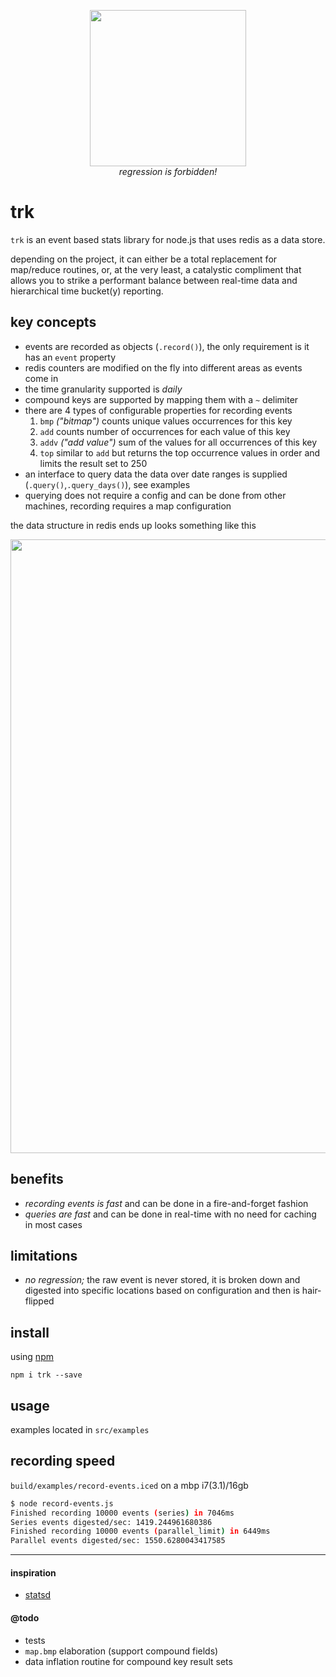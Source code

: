 <p align="center">
  <img src="https://taky.s3.amazonaws.com/61hnjexonow4.png" width="250"><br>
  <i>regression is forbidden!</i>
</p>

# trk
`trk` is an event based stats library for node.js that uses redis as a data store.

depending on the project, it can either be a total replacement for map/reduce
routines, or, at the very least, a catalystic compliment that allows you to
strike a performant balance between real-time data and hierarchical time
bucket(y) reporting.

## key concepts
- events are recorded as objects (`.record()`), the only requirement is it has an
  `event` property
- redis counters are modified on the fly into different areas as events come in
- the time granularity supported is _daily_
- compound keys are supported by mapping them with a `~` delimiter
- there are 4 types of configurable properties for recording events
  1. `bmp` _("bitmap")_ counts unique values occurrences for this key
  1. `add` counts number of occurrences for each value of this key
  1. `addv` _("add value")_ sum of the values for all occurrences of this key
  1. `top` similar to `add` but returns the top occurrence values in order and
     limits the result set to 250
- an interface to query data the data over date ranges is supplied
  (`.query()`,`.query_days()`), see examples
- querying does not require a config and can be done from other
  machines, recording requires a map configuration

the data structure in redis ends up looks something like this

<p>
  <img src="https://taky.s3.amazonaws.com/41hnmlp4xkoq.png" width="982">
</p>

## benefits
- _recording events is fast_ and can be done in a fire-and-forget fashion
- _queries are fast_ and can be done in real-time with no need for caching in
  most cases

## limitations
- *no regression;* the raw event is never stored, it is broken down and digested
  into specific locations based on configuration and then is hair-flipped

## install

using [npm](https://npmjs.org)

```
npm i trk --save
```

## usage
examples located in `src/examples`

## recording speed
`build/examples/record-events.iced` on a mbp i7(3.1)/16gb

```bash
$ node record-events.js
Finished recording 10000 events (series) in 7046ms
Series events digested/sec: 1419.244961680386
Finished recording 10000 events (parallel_limit) in 6449ms
Parallel events digested/sec: 1550.6280043417585
```

---

#### inspiration
- [statsd](https://github.com/etsy/statsd)

#### @todo
- tests
- `map.bmp` elaboration (support compound fields)
- data inflation routine for compound key result sets

